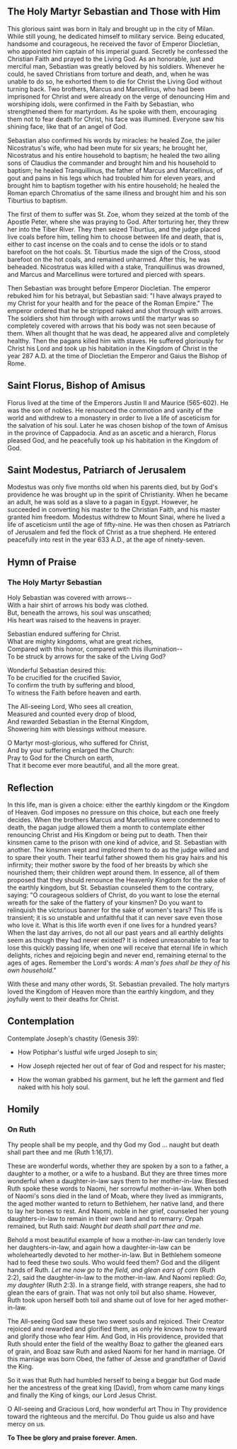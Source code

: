 ## The Holy Martyr Sebastian and Those with Him

This glorious saint was born in Italy and brought up in the city of Milan. While still young, he dedicated himself to military service. Being educated, handsome and courageous, he received the favor of Emperor Diocletian, who appointed him captain of his imperial guard. Secretly he confessed the Christian Faith and prayed to the Living God. As an honorable, just and merciful man, Sebastian was greatly beloved by his soldiers. Whenever he could, he saved Christians from torture and death, and, when he was unable to do so, he exhorted them to die for Christ the Living God without turning back. Two brothers, Marcus and Marcellinus, who had been imprisoned for Christ and were already on the verge of denouncing Him and worshiping idols, were confirmed in the Faith by Sebastian, who strengthened them for martyrdom. As he spoke with them, encouraging them not to fear death for Christ, his face was illumined. Everyone saw his shining face, like that of an angel of God. 

Sebastian also confirmed his words by miracles: he healed Zoe, the jailer Nicostratus's wife, who had been mute for six years; he brought her, Nicostratus and his entire household to baptism; he healed the two ailing sons of Claudius the commander and brought him and his household to baptism; he healed Tranquillinus, the father of Marcus and Marcellinus, of gout and pains in his legs which had troubled him for eleven years, and brought him to baptism together with his entire household; he healed the Roman eparch Chromatius of the same illness and brought him and his son Tiburtius to baptism. 

The first of them to suffer was St. Zoe, whom they seized at the tomb of the Apostle Peter, where she was praying to God. After torturing her, they threw her into the Tiber River. They then seized Tiburtius, and the judge placed live coals before him, telling him to choose between life and death, that is, either to cast incense on the coals and to cense the idols or to stand barefoot on the hot coals. St. Tiburtius made the sign of the Cross, stood barefoot on the hot coals, and remained unharmed. After this, he was beheaded. Nicostratus was killed with a stake, Tranquillinus was drowned, and Marcus and Marcellinus were tortured and pierced with spears. 

Then Sebastian was brought before Emperor Diocletian. The emperor rebuked him for his betrayal, but Sebastian said: "I have always prayed to my Christ for your health and for the peace of the Roman Empire." The emperor ordered that he be stripped naked and shot through with arrows. The soldiers shot him through with arrows until the martyr was so completely covered with arrows that his body was not seen because of them. When all thought that he was dead, he appeared alive and completely healthy. Then the pagans killed him with staves. He suffered gloriously for Christ his Lord and took up his habitation in the Kingdom of Christ in the year 287 A.D. at the time of Diocletian the Emperor and Gaius the Bishop of Rome.

## Saint Florus, Bishop of Amisus

Florus lived at the time of the Emperors Justin II and Maurice (565-602). He was the son of nobles. He renounced the commotion and vanity of the world and withdrew to a monastery in order to live a life of asceticism for the salvation of his soul. Later he was chosen bishop of the town of Amisus in the province of Cappadocia. And as an ascetic and a hierarch, Florus pleased God, and he peacefully took up his habitation in the Kingdom of God.

## Saint Modestus, Patriarch of Jerusalem

Modestus was only five months old when his parents died, but by God's providence he was brought up in the spirit of Christianity. When he became an adult, he was sold as a slave to a pagan in Egypt. However, he succeeded in converting his master to the Christian Faith, and his master granted him freedom. Modestus withdrew to Mount Sinai, where he lived a life of asceticism until the age of fifty-nine. He was then chosen as Patriarch of Jerusalem and fed the flock of Christ as a true shepherd. He entered peacefully into rest in the year 633 A.D., at the age of ninety-seven.

## Hymn of Praise

### The Holy Martyr Sebastian

Holy Sebastian was covered with arrows--  
With a hair shirt of arrows his body was clothed.  
But, beneath the arrows, his soul was unscathed;  
His heart was raised to the heavens in prayer.  

Sebastian endured suffering for Christ.  
What are mighty kingdoms, what are great riches,  
Compared with this honor, compared with this illumination--  
To be struck by arrows for the sake of the Living God?  

Wonderful Sebastian desired this:  
To be crucified for the crucified Savior,  
To confirm the truth by suffering and blood,  
To witness the Faith before heaven and earth.  

The All-seeing Lord, Who sees all creation,  
Measured and counted every drop of blood,  
And rewarded Sebastian in the Eternal Kingdom,  
Showering him with blessings without measure.  

O Martyr most-glorious, who suffered for Christ,  
And by your suffering enlarged the Church:  
Pray to God for the Church on earth,  
That it become ever more beautiful, and all the more great.  

## Reflection

In this life, man is given a choice: either the earthly kingdom or the Kingdom of Heaven. God imposes no pressure on this choice, but each one freely decides. When the brothers Marcus and Marcellinus were condemned to death, the pagan judge allowed them a month to contemplate either renouncing Christ and His Kingdom or being put to death. Then their kinsmen came to the prison with one kind of advice, and St. Sebastian with another. The kinsmen wept and implored them to do as the judge willed and to spare their youth. Their tearful father showed them his gray hairs and his infirmity; their mother swore by the food of her breasts by which she nourished them; their children wept around them. In essence, all of them proposed that they should renounce the Heavenly Kingdom for the sake of the earthly kingdom, but St. Sebastian counseled them to the contrary, saying: "O courageous soldiers of Christ, do you want to lose the eternal wreath for the sake of the flattery of your kinsmen? Do you want to relinquish the victorious banner for the sake of women's tears? This life is transient; it is so unstable and unfaithful that it can never save even those who love it. What is this life worth even if one lives for a hundred years? When the last day arrives, do not all our past years and all earthly delights seem as though they had never existed? It is indeed unreasonable to fear to lose this quickly passing life, when one will receive that eternal life in which delights, riches and rejoicing begin and never end, remaining eternal to the ages of ages. Remember the Lord's words: *A man's foes shall be they of his own household*." 

With these and many other words, St. Sebastian prevailed. The holy martyrs loved the Kingdom of Heaven more than the earthly kingdom, and they joyfully went to their deaths for Christ.

## Contemplation

Contemplate Joseph's chastity (Genesis 39):

- How Potiphar's lustful wife urged Joseph to sin;

- How Joseph rejected her out of fear of God and respect for his master;

- How the woman grabbed his garment, but he left the garment and fled naked with his holy soul.

## Homily

### On Ruth

Thy people shall be my people, and thy God my God … naught but death shall part thee and me (Ruth 1:16,17).

These are wonderful words, whether they are spoken by a son to a father, a daughter to a mother, or a wife to a husband. But they are three times more wonderful when a daughter-in-law says them to her mother-in-law. Blessed Ruth spoke these words to Naomi, her sorrowful mother-in-law. When both of Naomi's sons died in the land of Moab, where they lived as immigrants, the aged mother wanted to return to Bethlehem, her native land, and there to lay her bones to rest. And Naomi, noble in her grief, counseled her young daughters-in-law to remain in their own land and to remarry. Orpah remained, but Ruth said: *Naught but death shall part thee and me*. 

Behold a most beautiful example of how a mother-in-law can tenderly love her daughters-in-law, and again how a daughter-in-law can be wholeheartedly devoted to her mother-in-law. But in Bethlehem someone had to feed these two souls. Who would feed them? God and the diligent hands of Ruth. *Let me now go to the field, and glean ears of corn* (Ruth 2:2), said the daughter-in-law to the mother-in-law. And Naomi replied: *Go, my daughter* (Ruth 2:3). In a strange field, with strange reapers, she had to glean the ears of grain. That was not only toil but also shame. However, Ruth took upon herself both toil and shame out of love for her aged mother-in-law. 

The All-seeing God saw these two sweet souls and rejoiced. Their Creator rejoiced and rewarded and glorified them, as only He knows how to reward and glorify those who fear Him. And God, in His providence, provided that Ruth should enter the field of the wealthy Boaz to gather the gleaned ears of grain, and Boaz saw Ruth and asked Naomi for her hand in marriage. Of this marriage was born Obed, the father of Jesse and grandfather of David the King. 

So it was that Ruth had humbled herself to being a beggar but God made her the ancestress of the great king (David), from whom came many kings and finally the King of kings, our Lord Jesus Christ.

O All-seeing and Gracious Lord, how wonderful art Thou in Thy providence toward the righteous and the merciful. Do Thou guide us also and have mercy on us.

**To Thee be glory and praise forever. Amen.**
